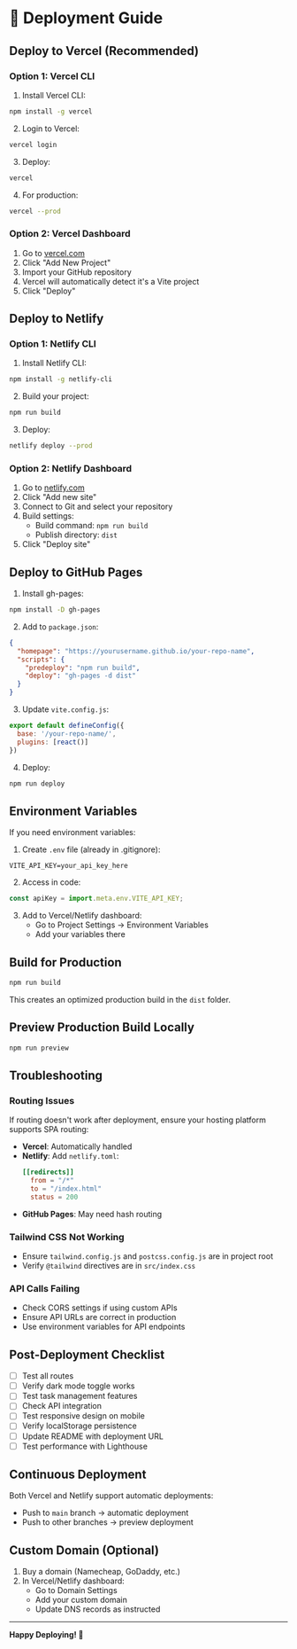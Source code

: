 # 🚀 Deployment Guide

## Deploy to Vercel (Recommended)

### Option 1: Vercel CLI
1. Install Vercel CLI:
```bash
npm install -g vercel
```

2. Login to Vercel:
```bash
vercel login
```

3. Deploy:
```bash
vercel
```

4. For production:
```bash
vercel --prod
```

### Option 2: Vercel Dashboard
1. Go to [vercel.com](https://vercel.com)
2. Click "Add New Project"
3. Import your GitHub repository
4. Vercel will automatically detect it's a Vite project
5. Click "Deploy"

## Deploy to Netlify

### Option 1: Netlify CLI
1. Install Netlify CLI:
```bash
npm install -g netlify-cli
```

2. Build your project:
```bash
npm run build
```

3. Deploy:
```bash
netlify deploy --prod
```

### Option 2: Netlify Dashboard
1. Go to [netlify.com](https://netlify.com)
2. Click "Add new site"
3. Connect to Git and select your repository
4. Build settings:
   - Build command: `npm run build`
   - Publish directory: `dist`
5. Click "Deploy site"

## Deploy to GitHub Pages

1. Install gh-pages:
```bash
npm install -D gh-pages
```

2. Add to `package.json`:
```json
{
  "homepage": "https://yourusername.github.io/your-repo-name",
  "scripts": {
    "predeploy": "npm run build",
    "deploy": "gh-pages -d dist"
  }
}
```

3. Update `vite.config.js`:
```javascript
export default defineConfig({
  base: '/your-repo-name/',
  plugins: [react()]
})
```

4. Deploy:
```bash
npm run deploy
```

## Environment Variables

If you need environment variables:

1. Create `.env` file (already in .gitignore):
```
VITE_API_KEY=your_api_key_here
```

2. Access in code:
```javascript
const apiKey = import.meta.env.VITE_API_KEY;
```

3. Add to Vercel/Netlify dashboard:
   - Go to Project Settings → Environment Variables
   - Add your variables there

## Build for Production

```bash
npm run build
```

This creates an optimized production build in the `dist` folder.

## Preview Production Build Locally

```bash
npm run preview
```

## Troubleshooting

### Routing Issues
If routing doesn't work after deployment, ensure your hosting platform supports SPA routing:

- **Vercel**: Automatically handled
- **Netlify**: Add `netlify.toml`:
  ```toml
  [[redirects]]
    from = "/*"
    to = "/index.html"
    status = 200
  ```
- **GitHub Pages**: May need hash routing

### Tailwind CSS Not Working
- Ensure `tailwind.config.js` and `postcss.config.js` are in project root
- Verify `@tailwind` directives are in `src/index.css`

### API Calls Failing
- Check CORS settings if using custom APIs
- Ensure API URLs are correct in production
- Use environment variables for API endpoints

## Post-Deployment Checklist

- [ ] Test all routes
- [ ] Verify dark mode toggle works
- [ ] Test task management features
- [ ] Check API integration
- [ ] Test responsive design on mobile
- [ ] Verify localStorage persistence
- [ ] Update README with deployment URL
- [ ] Test performance with Lighthouse

## Continuous Deployment

Both Vercel and Netlify support automatic deployments:
- Push to `main` branch → automatic deployment
- Push to other branches → preview deployment

## Custom Domain (Optional)

1. Buy a domain (Namecheap, GoDaddy, etc.)
2. In Vercel/Netlify dashboard:
   - Go to Domain Settings
   - Add your custom domain
   - Update DNS records as instructed

---

**Happy Deploying! 🎉**

